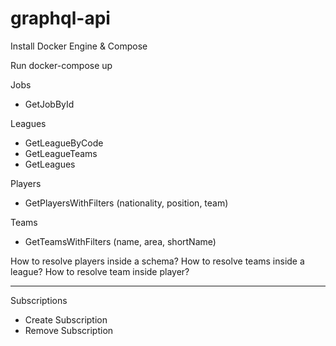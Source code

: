 # graphql-api

Install Docker Engine & Compose

Run docker-compose up

Jobs

- GetJobById

Leagues

- GetLeagueByCode
- GetLeagueTeams
- GetLeagues

Players

- GetPlayersWithFilters (nationality, position, team)

Teams

- GetTeamsWithFilters (name, area, shortName)

How to resolve players inside a schema?
How to resolve teams inside a league?
How to resolve team inside player?

---

Subscriptions

- Create Subscription
- Remove Subscription
